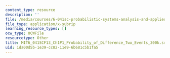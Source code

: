 ```yaml
---
content_type: resource
description: ''
file: /media/courses/6-041sc-probabilistic-systems-analysis-and-applied-probability-fall-2013/1da00d5b1e39cc8211e96b681c5b1fa5_MIT6_041SCF13_Ch1P1_Probability_of_Difference_Two_Events_300k.srt
file_type: application/x-subrip
learning_resource_types: []
ocw_type: OCWFile
resourcetype: Other
title: MIT6_041SCF13_Ch1P1_Probability_of_Difference_Two_Events_300k.srt
uid: 1da00d5b-1e39-cc82-11e9-6b681c5b1fa5
---
```

